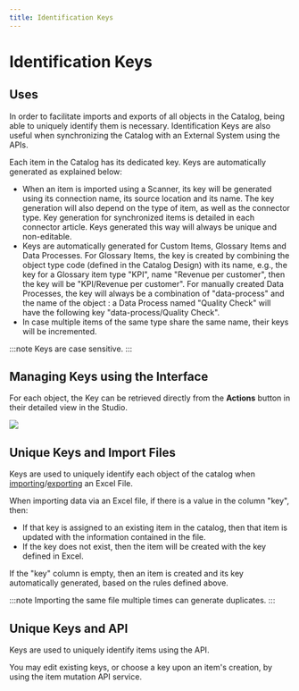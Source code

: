 ```yaml
---
title: Identification Keys
---
```


# Identification Keys

## Uses
In order to facilitate imports and exports of all objects in the Catalog, being able to uniquely identify them is necessary. Identification Keys are also useful when synchronizing the Catalog with an External System using the APIs. 

Each item in the Catalog has its dedicated key. Keys are automatically generated as explained below:

* When an item is imported using a Scanner, its key will be generated using its connection name, its source location and its name. The key generation will also depend on the type of item, as well as the connector type. Key generation for synchronized items is detailed in each connector article. Keys generated this way will always be unique and non-editable. 
* Keys are automatically generated for Custom Items, Glossary Items and Data Processes. 
For Glossary Items, the key is created by combining the object type code (defined in the Catalog Design) with its name, e.g., the key for a Glossary item type "KPI", name "Revenue per customer", then the key will be "KPI/Revenue per customer". 
For manually created Data Processes, the key will always be a combination of "data-process" and the name of the object : a Data Process named "Quality Check" will have the following key "data-process/Quality Check".
* In case multiple items of the same type share the same name, their keys will be incremented.

:::note
Keys are case sensitive.
:::

## Managing Keys using the Interface
For each object, the Key can be retrieved directly from the **Actions** button in their detailed view in the Studio. 

  ![](/img/zeenea-action-button.png)

## Unique Keys and Import Files
Keys are used to uniquely identify each object of the catalog when [importing](./zeenea-studio-import.md)/[exporting](./zeenea-studio-search-export.md) an Excel File. 

When importing data via an Excel file, if there is a value in the column "key", then: 

* If that key is assigned to an existing item in the catalog, then that item is updated with the information contained in the file. 
* If the key does not exist, then the item will be created with the key defined in Excel.

If the "key" column is empty, then an item is created and its key automatically generated, based on the rules defined above. 

:::note
Importing the same file multiple times can generate duplicates. 
:::

## Unique Keys and API
Keys are used to uniquely identify items using the API. 

You may edit existing keys, or choose a key upon an item's creation, by using the item mutation API service.